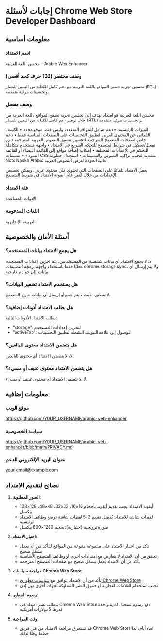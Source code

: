 # إجابات لأسئلة Chrome Web Store Developer Dashboard

## معلومات أساسية

### اسم الامتداد
محسن اللغة العربية - Arabic Web Enhancer

### وصف مختصر (132 حرف كحد أقصى)
تحسين تجربة تصفح المواقع باللغة العربية مع دعم كامل للكتابة من اليمين لليسار (RTL) وتحسينات مرئية متقدمة.

### وصف مفصل
محسن اللغة العربية هو امتداد يهدف إلى تحسين تجربة تصفح المواقع باللغة العربية من خلال توفير دعم كامل للكتابة من اليمين لليسار (RTL) وتحسينات مرئية متقدمة.

الميزات الرئيسية:
• دعم شامل للمواقع المتعددة وليس فقط موقع محدد
• الكشف التلقائي عن المحتوى العربي لتطبيق التحسينات على الصفحات المناسبة فقط
• دعم خاص لصفحات المتصفح المترجمة لتحسين تنسيق النصوص العربية المترجمة
• زر تفعيل/تعطيل في شريط المتصفح للتحكم السريع في الامتداد
• واجهة مستخدم متكاملة للتحكم في الإعدادات المختلفة
• إمكانية إضافة مواقع إلى القائمة البيضاء أو القائمة السوداء
• تنسيقات CSS متقدمة لتجنب تراكب النصوص والتنسيقات
• استخدام خطوط Noto Naskh Arabic عالية الجودة لعرض النصوص العربية

يعمل الامتداد تلقائيًا على الصفحات التي تحتوي على محتوى عربي، ويمكن تخصيص الإعدادات من خلال النقر على أيقونة الامتداد في شريط المتصفح.

### فئة الامتداد
الأدوات المساعدة

### اللغات المدعومة
العربية، الإنجليزية

## أسئلة الأمان والخصوصية

### هل يجمع الامتداد بيانات المستخدم؟
لا، لا يجمع الامتداد أي بيانات شخصية من المستخدمين. يتم تخزين إعدادات المستخدم محليًا فقط باستخدام واجهة برمجة التطبيقات chrome.storage.sync، ولا يتم إرسال أي بيانات إلى خوادم خارجية.

### هل يستخدم الامتداد تشفير البيانات؟
لا ينطبق، حيث لا يتم جمع أو إرسال أي بيانات خارج المتصفح.

### هل يطلب الامتداد أذونات إضافية؟
يطلب الامتداد الأذونات التالية:
- "storage": لتخزين إعدادات المستخدم
- "activeTab": للوصول إلى علامة التبويب النشطة لتطبيق التحسينات

### هل يتضمن الامتداد محتوى للبالغين؟
لا، لا يتضمن الامتداد أي محتوى للبالغين.

### هل يتضمن الامتداد محتوى عنيف أو مسيء؟
لا، لا يتضمن الامتداد أي محتوى عنيف أو مسيء.

## معلومات إضافية

### موقع الويب
https://github.com/YOUR_USERNAME/arabic-web-enhancer

### سياسة الخصوصية
https://github.com/YOUR_USERNAME/arabic-web-enhancer/blob/main/PRIVACY.md

### عنوان البريد الإلكتروني للدعم
your-email@example.com

## نصائح لتقديم الامتداد

1. **الصور المطلوبة**:
   - أيقونة الامتداد: يجب تقديم أيقونة بأحجام 16×16، 32×32، 48×48، 128×128 بيكسل
   - لقطات شاشة للامتداد: يُفضل تقديم 3-5 لقطات شاشة توضح وظائف الامتداد الرئيسية
   - صورة ترويجية (اختيارية): بحجم 1280×800 بيكسل

2. **اختبار الامتداد**:
   - تأكد من اختبار الامتداد على مجموعة متنوعة من المواقع للتأكد من أنه يعمل بشكل صحيح
   - تحقق من أن الامتداد لا يتعارض مع امتدادات أخرى أو وظائف المتصفح الأساسية
   - تأكد من أن الامتداد يعمل بشكل صحيح مع صفحات المتصفح المترجمة

3. **مراجعة سياسات Chrome Web Store**:
   - تأكد من أن الامتداد يتوافق مع [سياسات مطوري Chrome Web Store](https://developer.chrome.com/docs/webstore/program-policies/)
   - تجنب استخدام العلامات التجارية أو حقوق النشر المملوكة لجهات أخرى دون إذن

4. **رسوم المطور**:
   - يتطلب نشر امتداد في Chrome Web Store دفع رسوم تسجيل لمرة واحدة قدرها 5 دولارات أمريكية

5. **وقت المراجعة**:
   - قد تستغرق مراجعة الامتداد من قبل فريق Chrome Web Store عدة أيام، لذا خطط وفقًا لذلك
